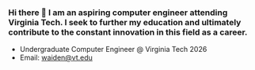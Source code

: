 ### Hi there 👋 I am an aspiring computer engineer attending Virginia Tech. I seek to further my education and ultimately contribute to the constant innovation in this field as a career.
- Undergraduate Computer Engineer @ Virginia Tech 2026
- Email: waiden@vt.edu

<!--
**AidenJWang/AidenJWang** is a ✨ _special_ ✨ repository because its `README.md` (this file) appears on your GitHub profile.

Here are some ideas to get you started:

- 🔭 I’m currently working on ...
- 🌱 I’m currently learning ...
- 👯 I’m looking to collaborate on ...
- 🤔 I’m looking for help with ...
- 💬 Ask me about ...
- 📫 How to reach me: ...
- 😄 Pronouns: ...
- ⚡ Fun fact: ...
-->
